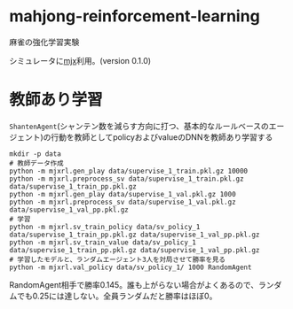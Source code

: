 # mahjong-reinforcement-learning
麻雀の強化学習実験

シミュレータに[mjx](https://github.com/mjx-project/mjx)利用。(version 0.1.0)

# 教師あり学習

`ShantenAgent`(シャンテン数を減らす方向に打つ、基本的なルールベースのエージェント)の行動を教師としてpolicyおよびvalueのDNNを教師あり学習する

```
mkdir -p data
# 教師データ作成
python -m mjxrl.gen_play data/supervise_1_train.pkl.gz 10000
python -m mjxrl.preprocess_sv data/supervise_1_train.pkl.gz data/supervise_1_train_pp.pkl.gz
python -m mjxrl.gen_play data/supervise_1_val.pkl.gz 1000
python -m mjxrl.preprocess_sv data/supervise_1_val.pkl.gz data/supervise_1_val_pp.pkl.gz
# 学習
python -m mjxrl.sv_train_policy data/sv_policy_1 data/supervise_1_train_pp.pkl.gz data/supervise_1_val_pp.pkl.gz
python -m mjxrl.sv_train_value data/sv_policy_1 data/supervise_1_train_pp.pkl.gz data/supervise_1_val_pp.pkl.gz
# 学習したモデルと、ランダムエージェント3人を対局させて勝率を見る
python -m mjxrl.val_policy data/sv_policy_1/ 1000 RandomAgent
```

RandomAgent相手で勝率0.145。誰も上がらない場合がよくあるので、ランダムでも0.25には達しない。全員ランダムだと勝率はほぼ0。
